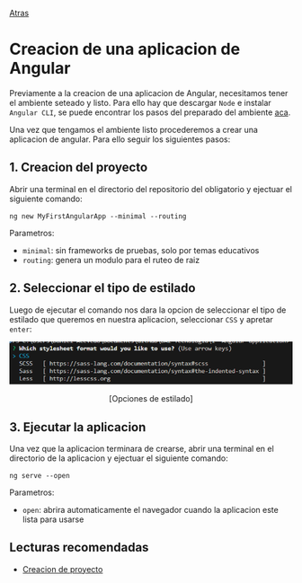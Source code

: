 [Atras](https://github.com/daniel18acevedo/DA2-Tecnologia/tree/angular)

# Creacion de una aplicacion de Angular

Previamente a la creacion de una aplicacion de Angular, necesitamos tener el ambiente seteado y listo. Para ello hay que descargar `Node` e instalar `Angular CLI`, se puede encontrar los pasos del preparado del ambiente [aca](https://github.com/daniel18acevedo/DA2-Tecnologia/blob/angular/angular-setup.md).

Una vez que tengamos el ambiente listo procederemos a crear una aplicacion de angular. Para ello seguir los siguientes pasos:

## 1. Creacion del proyecto

Abrir una terminal en el directorio del repositorio del obligatorio y ejectuar el siguiente comando:

```CMD
ng new MyFirstAngularApp --minimal --routing
```

Parametros:

- `minimal`: sin frameworks de pruebas, solo por temas educativos
- `routing`: genera un modulo para el ruteo de raiz

## 2. Seleccionar el tipo de estilado

Luego de ejecutar el comando nos dara la opcion de seleccionar el tipo de estilado que queremos en nuestra aplicacion, seleccionar `CSS` y apretar `enter`:

<p align="center">
<img src="./images/image.png">
</p>
<p align="center">
[Opciones de estilado]
</p>

## 3. Ejecutar la aplicacion

Una vez que la aplicacion terminara de crearse, abrir una terminal en el directorio de la aplicacion y ejectuar el siguiente comando:

```CMD
ng serve --open
```

Parametros:

- `open`: abrira automaticamente el navegador cuando la aplicacion este lista para usarse

## Lecturas recomendadas

- [Creacion de proyecto](https://v17.angular.io/tutorial/first-app/first-app-lesson-01)
